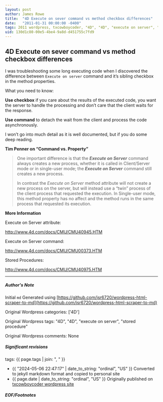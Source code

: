 ```yaml
---
layout: post
author: James Rowe
title:  "4D Execute on sever command vs method checkbox differences"
date:   "2011-01-31 00:00:00 -0400"
tags: 2011 wordpress, txcowboycoder, "4D", "4D", "execute on server", "stored procedure"
uid: 130d1c80-00e5-4be4-9a8d-d451755c7fd9
---
```



## 4D Execute on sever command vs method checkbox differences


I was troubleshooting some long executing code when I discovered the difference between `Execute on server` command and it’s sibling checkbox in the method properties.


What you need to know:


**Use checkbox** if you care about the results of the executed code, you want the server to handle the processing and don’t care that the client waits for the response.


**Use command** to detach the wait from the client and process the code asynchronously.


I won’t go into much detail as it is well documented, but if you do some deep reading.


**Tim Penner on “Command vs. Property”**



> One important difference is that the ***Execute on Server*** command always creates a new process, whether it is called in Client/Server mode or in single-user mode; the ***Execute on Server*** command still creates a new process. 
> 
> 
> In contrast the *Execute on Server* method attribute will not create a new process on the server, but will instead use a “twin” process of the client process that requested the execution. In Single-user mode, this method property has no affect and the method runs in the same process that requested its execution.


**More Information**  

 Execute on Server attribute:  

<http://www.4d.com/docs/CMU/CMU40945.HTM>  

 Execute on Server command:  

<http://www.4d.com/docs/CMU/CMU00373.HTM>  

 Stored Procedures:  

<http://www.4d.com/docs/CMU/CMU40975.HTM> 




---

##### Author's Note

Initial `md` Generated using [https://github.com/jsr6720/wordpress-html-scraper-to-md](https://github.com/jsr6720/wordpress-html-scraper-to-md)

Original Wordpress categories: ['4D']

Original Wordpress tags: "4D", "4D", "execute on server", "stored procedure"

Original Wordpress comments: None

##### Significant revisions

tags: {{ page.tags | join: ", " }} <!-- todo move this somewhere -->

- {{ "2024-05-06 22:47:17" | date_to_string: "ordinal", "US" }} Converted to jekyll markdown format and copied to personal site
- {{ page.date | date_to_string: "ordinal", "US" }} Originally published on [txcowboycoder wordpress site](https://txcowboycoder.wordpress.com/2011/01/31/4d-execute-on-sever-command-vs-method-checkbox-differences/)

##### EOF/Footnotes

